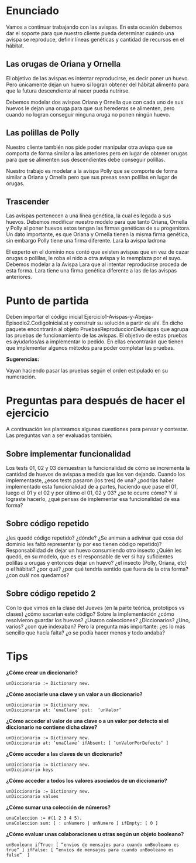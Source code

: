 # Enunciado

Vamos a continuar trabajando con las avispas. En esta ocasión debemos dar el soporte para que nuestro cliente pueda determinar cuándo una avispa se reproduce, definir líneas genéticas y cantidad de recursos en el hábitat.

## Las orugas de Oriana y Ornella
El objetivo de las avispas es intentar reproducirse, es decir poner un huevo. Pero únicamente dejan un huevo si logran obtener del hábitat alimento para que la futura descendiente al nacer pueda nutrirse. 
 
Debemos modelar dos avispas Oriana y Ornella que con cada uno de sus huevos le dejan una oruga para que sus herederas se alimenten, pero cuando no logran conseguir ninguna oruga no ponen ningún huevo.

## Las polillas de Polly

Nuestro cliente también nos pide poder manipular otra avispa que se comporta de forma similar a las anteriores pero en lugar de obtener orugas para que se alimenten sus descendientes debe conseguir polillas. 

Nuestro trabajo es modelar a la avispa Polly que se comporte de forma similar a Oriana y Ornella pero que sus presas sean polillas en lugar de orugas.

## Trascender 

Las avispas pertenecen a una línea genética, la cual es legada a sus huevos. Debemos modificar nuestro modelo para que tanto Oriana, Ornella y Polly al poner huevos estos tengan las firmas genéticas de su progenitora. Un dato importante, es que Oriana y Ornella tienen la misma firma genética, sin embargo Polly tiene una firma diferente.
Lara la avispa ladrona

El experto en el dominio nos contó que existen avispas que en vez de cazar orugas o polillas, le roba el nido a otra avispa y lo reemplaza por el suyo. Debemos modelar a la Avispa Lara que al intentar reproducirse proceda de esta forma. Lara tiene una firma genética diferente a las de las avispas anteriores.

# Punto de partida

Deben importar el código inicial Ejercicio1-Avispas-y-Abejas-Episodio2.CodigoInicial.st y construir su solución a partir de ahí. En dicho paquete encontrarán al objeto PruebasReproduccionDeAvispas que agrupa las pruebas de funcionamiento de las avispas. El objetivo de estas pruebas es ayudarlos/as a implementar lo pedido. En ellas encontrarán que tienen que implementar algunos métodos para poder completar las pruebas.

**Sugerencias:** 

Vayan haciendo pasar las pruebas según el orden estipulado en su numeración. 

# Preguntas para después de hacer el ejercicio

A continuación les planteamos algunas cuestiones para pensar y contestar.
Las preguntas van a ser evaluadas también.

## Sobre implementar funcionalidad

 Los tests 01, 02 y 03 demuestran la funcionalidad de cómo se incrementa la cantidad de huevos de avispas a medida que los van dejando. Cuando los implementaste, ¿esos tests pasaron (los tres) de una?
¿podrías haber implementado esta funcionalidad de a partes, haciendo que pase el 01, luego el 01 y el 02 y por último el 01, 02 y 03? ¿se te ocurre cómo?
Y si lograste hacerlo, ¿qué pensas de implementar esa funcionalidad de esa forma?

## Sobre código repetido

¿les quedó código repetido? ¿dónde? ¿Se animan a adivinar qué cosa del dominio les faltó representar (y por eso tienen código repetido)?
Responsabilidad de dejar un huevo consumiendo otro insecto
¿Quién les quedó, en su modelo, que es el responsable de ver si hay suficientes polillas u orugas y entonces dejar un huevo? ¿el insecto (Polly, Oriana, etc) o el hábitat?
¿por qué? ¿por qué tendría sentido que fuera de la otra forma? ¿con cuál nos quedamos?

## Sobre código repetido 2

Con lo que vimos en la clase del Jueves (en la parte teórica, prototipos vs clases) ¿cómo sacarían este código?
Sobre la implementación
¿cómo resolvieron guardar los huevos?
¿Usaron colecciones? ¿Diccionarios? ¿Uno, varios? ¿con qué indexaban?
Pero la pregunta más importante:
¿es lo más sencillo que hacía falta? ¿o se podía hacer menos y todo andaba?


# Tips

**¿Cómo crear un diccionario?**

```smalltalk
unDiccionario := Dictionary new.
```

**¿Cómo asociarle una clave y un valor a un diccionario?**

```smalltalk
unDiccionario := Dictionary new.
unDiccionario at: ‘unaClave’ put:  ‘unValor’
```

**¿Cómo acceder al valor de una clave o a un valor por defecto si el diccionario no contiene dicha clave?**

```smalltalk
unDiccionario := Dictionary new.
unDiccionario at: ‘unaClave’ ifAbsent: [ ‘unValorPorDefecto’ ]
```

**¿Cómo acceder a las claves de un diccionario?**

```smalltalk
unDiccionario := Dictionary new.
unDiccionario keys
```
 
**¿Cómo acceder a todos los valores asociados de un diccionario?**

```smalltalk
unDiccionario := Dictionary new.
unDiccionario values
```
**¿Cómo sumar una colección de números?**

```smalltalk
unaColeccion := #(1 2 3 4 5).
unaColeccion sum: [ : unNumero | unNumero ] ifEmpty: [ 0 ]
```
 
**¿Cómo evaluar unas colaboraciones u otras según un objeto booleano?**

```smalltalk
unBooleano ifTrue: [ “envios de mensajes para cuando unBooleano es true” ] ifFalse: [ “envios de mensajes para cuando unBooleano es false”  ]
```

